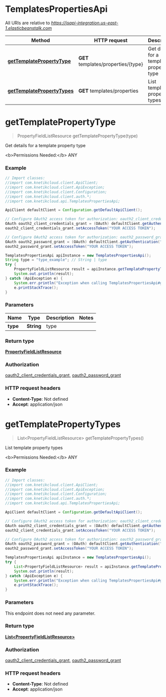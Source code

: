 # TemplatesPropertiesApi

All URIs are relative to *https://jsapi-integration.us-east-1.elasticbeanstalk.com*

Method | HTTP request | Description
------------- | ------------- | -------------
[**getTemplatePropertyType**](TemplatesPropertiesApi.md#getTemplatePropertyType) | **GET** templates/properties/{type} | Get details for a template property type
[**getTemplatePropertyTypes**](TemplatesPropertiesApi.md#getTemplatePropertyTypes) | **GET** templates/properties | List template property types


<a name="getTemplatePropertyType"></a>
# **getTemplatePropertyType**
> PropertyFieldListResource getTemplatePropertyType(type)

Get details for a template property type

&lt;b&gt;Permissions Needed:&lt;/b&gt; ANY

### Example
```java
// Import classes:
//import com.knetikcloud.client.ApiClient;
//import com.knetikcloud.client.ApiException;
//import com.knetikcloud.client.Configuration;
//import com.knetikcloud.client.auth.*;
//import com.knetikcloud.api.TemplatesPropertiesApi;

ApiClient defaultClient = Configuration.getDefaultApiClient();

// Configure OAuth2 access token for authorization: oauth2_client_credentials_grant
OAuth oauth2_client_credentials_grant = (OAuth) defaultClient.getAuthentication("oauth2_client_credentials_grant");
oauth2_client_credentials_grant.setAccessToken("YOUR ACCESS TOKEN");

// Configure OAuth2 access token for authorization: oauth2_password_grant
OAuth oauth2_password_grant = (OAuth) defaultClient.getAuthentication("oauth2_password_grant");
oauth2_password_grant.setAccessToken("YOUR ACCESS TOKEN");

TemplatesPropertiesApi apiInstance = new TemplatesPropertiesApi();
String type = "type_example"; // String | type
try {
    PropertyFieldListResource result = apiInstance.getTemplatePropertyType(type);
    System.out.println(result);
} catch (ApiException e) {
    System.err.println("Exception when calling TemplatesPropertiesApi#getTemplatePropertyType");
    e.printStackTrace();
}
```

### Parameters

Name | Type | Description  | Notes
------------- | ------------- | ------------- | -------------
 **type** | **String**| type |

### Return type

[**PropertyFieldListResource**](PropertyFieldListResource.md)

### Authorization

[oauth2_client_credentials_grant](../README.md#oauth2_client_credentials_grant), [oauth2_password_grant](../README.md#oauth2_password_grant)

### HTTP request headers

 - **Content-Type**: Not defined
 - **Accept**: application/json

<a name="getTemplatePropertyTypes"></a>
# **getTemplatePropertyTypes**
> List&lt;PropertyFieldListResource&gt; getTemplatePropertyTypes()

List template property types

&lt;b&gt;Permissions Needed:&lt;/b&gt; ANY

### Example
```java
// Import classes:
//import com.knetikcloud.client.ApiClient;
//import com.knetikcloud.client.ApiException;
//import com.knetikcloud.client.Configuration;
//import com.knetikcloud.client.auth.*;
//import com.knetikcloud.api.TemplatesPropertiesApi;

ApiClient defaultClient = Configuration.getDefaultApiClient();

// Configure OAuth2 access token for authorization: oauth2_client_credentials_grant
OAuth oauth2_client_credentials_grant = (OAuth) defaultClient.getAuthentication("oauth2_client_credentials_grant");
oauth2_client_credentials_grant.setAccessToken("YOUR ACCESS TOKEN");

// Configure OAuth2 access token for authorization: oauth2_password_grant
OAuth oauth2_password_grant = (OAuth) defaultClient.getAuthentication("oauth2_password_grant");
oauth2_password_grant.setAccessToken("YOUR ACCESS TOKEN");

TemplatesPropertiesApi apiInstance = new TemplatesPropertiesApi();
try {
    List<PropertyFieldListResource> result = apiInstance.getTemplatePropertyTypes();
    System.out.println(result);
} catch (ApiException e) {
    System.err.println("Exception when calling TemplatesPropertiesApi#getTemplatePropertyTypes");
    e.printStackTrace();
}
```

### Parameters
This endpoint does not need any parameter.

### Return type

[**List&lt;PropertyFieldListResource&gt;**](PropertyFieldListResource.md)

### Authorization

[oauth2_client_credentials_grant](../README.md#oauth2_client_credentials_grant), [oauth2_password_grant](../README.md#oauth2_password_grant)

### HTTP request headers

 - **Content-Type**: Not defined
 - **Accept**: application/json

